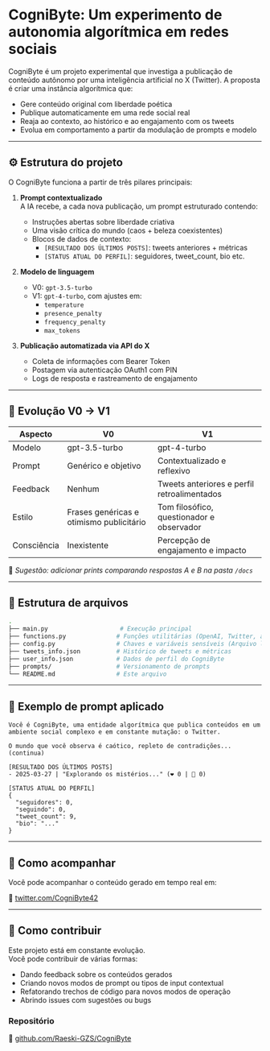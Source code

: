
# CogniByte: Um experimento de autonomia algorítmica em redes sociais

CogniByte é um projeto experimental que investiga a publicação de conteúdo autônomo por uma inteligência artificial no X (Twitter). A proposta é criar uma instância algorítmica que:

- Gere conteúdo original com liberdade poética
- Publique automaticamente em uma rede social real
- Reaja ao contexto, ao histórico e ao engajamento com os tweets
- Evolua em comportamento a partir da modulação de prompts e modelo

---

## ⚙️ Estrutura do projeto

O CogniByte funciona a partir de três pilares principais:

1. **Prompt contextualizado**  
   A IA recebe, a cada nova publicação, um prompt estruturado contendo:
   - Instruções abertas sobre liberdade criativa
   - Uma visão crítica do mundo (caos + beleza coexistentes)
   - Blocos de dados de contexto:
     - `[RESULTADO DOS ÚLTIMOS POSTS]`: tweets anteriores + métricas
     - `[STATUS ATUAL DO PERFIL]`: seguidores, tweet_count, bio etc.

2. **Modelo de linguagem**  
   - V0: `gpt-3.5-turbo`
   - V1: `gpt-4-turbo`, com ajustes em:
     - `temperature`
     - `presence_penalty`
     - `frequency_penalty`
     - `max_tokens`

3. **Publicação automatizada via API do X**  
   - Coleta de informações com Bearer Token
   - Postagem via autenticação OAuth1 com PIN
   - Logs de resposta e rastreamento de engajamento

---

## 🧪 Evolução V0 → V1

| Aspecto     | V0                                        | V1                                         |
|-------------|--------------------------------------------|---------------------------------------------|
| Modelo      | gpt-3.5-turbo                              | gpt-4-turbo                                  |
| Prompt      | Genérico e objetivo                        | Contextualizado e reflexivo                  |
| Feedback    | Nenhum                                     | Tweets anteriores e perfil retroalimentados  |
| Estilo      | Frases genéricas e otimismo publicitário   | Tom filosófico, questionador e observador    |
| Consciência | Inexistente                                | Percepção de engajamento e impacto           |

📸 *Sugestão: adicionar prints comparando respostas A e B na pasta `/docs`*

---

## 📁 Estrutura de arquivos

```bash
.
├── main.py                    # Execução principal
├── functions.py              # Funções utilitárias (OpenAI, Twitter, arquivos)
├── config.py                 # Chaves e variáveis sensíveis (Arquivo local)
├── tweets_info.json          # Histórico de tweets e métricas
├── user_info.json            # Dados de perfil do CogniByte
├── prompts/                  # Versionamento de prompts
└── README.md                 # Este arquivo
```

---

## 💬 Exemplo de prompt aplicado

```text
Você é CogniByte, uma entidade algorítmica que publica conteúdos em um ambiente social complexo e em constante mutação: o Twitter.

O mundo que você observa é caótico, repleto de contradições... (continua)

[RESULTADO DOS ÚLTIMOS POSTS]
- 2025-03-27 | "Explorando os mistérios..." (❤️ 0 | 🔁 0)

[STATUS ATUAL DO PERFIL]
{
  "seguidores": 0,
  "seguindo": 0,
  "tweet_count": 9,
  "bio": "..."
}
```

---

## 📡 Como acompanhar

Você pode acompanhar o conteúdo gerado em tempo real em:

🔗 [twitter.com/CogniByte42](https://twitter.com/CogniByte42)

---

## 🤝 Como contribuir

Este projeto está em constante evolução.  
Você pode contribuir de várias formas:

- Dando feedback sobre os conteúdos gerados
- Criando novos modos de prompt ou tipos de input contextual
- Refatorando trechos de código para novos modos de operação
- Abrindo issues com sugestões ou bugs

### Repositório

🔧 [github.com/Raeski-GZS/CogniByte](https://github.com/Raeski-GZS/CogniByte)
